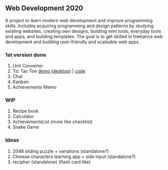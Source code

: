 ## Web Development 2020
A project to learn modern web development and improve programming skills. Includes acquiring programming and design patterns by studying existing websites, creating own designs, building mini tools, everyday tools and apps, and building templates. The goal is to get skilled in freelance web development and building user-friendly and scaleable web apps.

### 1st version done
1. Unit Converter
2. Tic Tac Toe [demo (desktop)](https://str4ywolf.github.io/tic-tac-toe/) | [code](https://github.com/Str4yWolf/tic-tac-toe)
3. Chat
4. Kanban
5. Achievements Memo


### WIP
1. Recipe book
2. Calculator
3. AchievementsList (more like checklist)
4. Snake Game


### Ideas
1. 2048 sliding puzzle + variations (standalone?)
2. Chinese characters learning app + side input (standalone?)
3. recipher (standalone) (flash card like)
